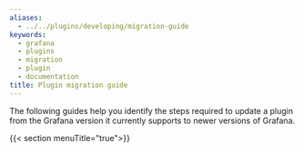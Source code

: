 ```yaml
---
aliases:
  - ../../plugins/developing/migration-guide
keywords:
  - grafana
  - plugins
  - migration
  - plugin
  - documentation
title: Plugin migration guide
---
```


The following guides help you identify the steps required to update a plugin from the Grafana version it currently supports to newer versions of Grafana.

{{< section menuTitle="true">}}
